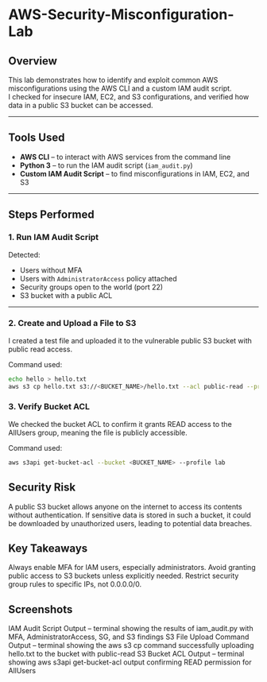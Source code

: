 # AWS-Security-Misconfiguration-Lab

## Overview
This lab demonstrates how to identify and exploit common AWS misconfigurations using the AWS CLI and a custom IAM audit script.  
I checked for insecure IAM, EC2, and S3 configurations, and verified how data in a public S3 bucket can be accessed.

---

## Tools Used
- **AWS CLI** – to interact with AWS services from the command line  
- **Python 3** – to run the IAM audit script (`iam_audit.py`)  
- **Custom IAM Audit Script** – to find misconfigurations in IAM, EC2, and S3

---

## Steps Performed

### 1. Run IAM Audit Script
Detected:
- Users without MFA
- Users with `AdministratorAccess` policy attached
- Security groups open to the world (port 22)
- S3 bucket with a public ACL

---

### 2. Create and Upload a File to S3
I created a test file and uploaded it to the vulnerable public S3 bucket with public read access.

Command used:
```bash
echo hello > hello.txt
aws s3 cp hello.txt s3://<BUCKET_NAME>/hello.txt --acl public-read --profile lab
```
### 3. Verify Bucket ACL
We checked the bucket ACL to confirm it grants READ access to the AllUsers group, meaning the file is publicly accessible.

Command used:
```bash
aws s3api get-bucket-acl --bucket <BUCKET_NAME> --profile lab
```
## Security Risk
A public S3 bucket allows anyone on the internet to access its contents without authentication.
If sensitive data is stored in such a bucket, it could be downloaded by unauthorized users, leading to potential data breaches.

## Key Takeaways
Always enable MFA for IAM users, especially administrators.
Avoid granting public access to S3 buckets unless explicitly needed.
Restrict security group rules to specific IPs, not 0.0.0.0/0.

## Screenshots
IAM Audit Script Output – terminal showing the results of iam_audit.py with MFA, AdministratorAccess, SG, and S3 findings
S3 File Upload Command Output – terminal showing the aws s3 cp command successfully uploading hello.txt to the bucket with public-read
S3 Bucket ACL Output – terminal showing aws s3api get-bucket-acl output confirming READ permission for AllUsers


